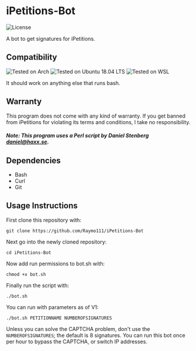 # iPetitions-Bot
![License](https://img.shields.io/github/license/raymo111/iPetitions-Bot)

A bot to get signatures for iPetitions.

## Compatibility
![Tested on Arch](https://img.shields.io/badge/Arch-Tested-brightgreen) ![Tested on Ubuntu 18.04 LTS](https://img.shields.io/badge/Ubuntu%2018.04%20LTS-Tested-brightgreen) ![Tested on WSL](https://img.shields.io/badge/WSL-Tested-brightgreen)

It should work on anything else that runs bash.

## Warranty
This program does not come with any kind of warranty. If you get banned from iPetitions for violating its terms and conditions, I take no responsibility.
##### Note: This program uses a Perl script by Daniel Stenberg <daniel@haxx.se>.

## Dependencies
 * Bash
 * Curl
 * Git

## Usage Instructions
First clone this repository with:
```
git clone https://github.com/Raymo111/iPetitions-Bot
```
Next go into the newly cloned repository:
```
cd iPetitions-Bot
```
Now add run permissions to bot.sh with:
```
chmod +x bot.sh
```
Finally run the script with:
```
./bot.sh
```
You can run with parameters as of V1:
```
./bot.sh PETITIONNAME NUMBEROFSIGNATURES
```
Unless you can solve the CAPTCHA problem, don't use the `NUMBEROFSIGNATURES`; the default is 8 signatures.
You can run this bot once per hour to bypass the CAPTCHA, or switch IP addresses.
